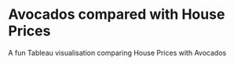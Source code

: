 # Avocados compared with House Prices
A fun Tableau visualisation comparing House Prices with Avocados
